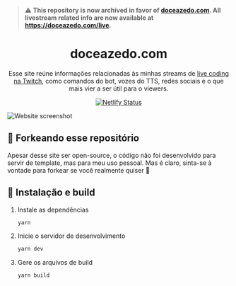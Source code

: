 > ⚠ **This repository is now archived in favor of [doceazedo.com](https://github.com/doceazedo/doceazedo.com). All livestream related info are now available at https://doceazedo.com/live.**

<h1 align="center">doceazedo.com</h1>

<p align="center">
  Esse site reúne informações relacionadas às minhas streams de <a href="https://twitch.tv/doceazedo911">live coding na Twitch</a>, como comandos do bot, vozes do TTS, redes sociais e o que mais vier a ser útil para o viewers.
</p>

<p align="center">
  <a href="https://app.netlify.com/sites/doceazedo/deploys">
    <img src="https://api.netlify.com/api/v1/badges/3f22adb2-3736-4a43-a788-778868473614/deploy-status" alt="Netlify Status">
  </a>
</p>

![Website screenshot](https://i.imgur.com/IUD9dHR.png)

## 🚨 Forkeando esse repositório

Apesar desse site ser open-source, o código não foi desenvolvido para servir de template, mas para meu uso pessoal. Mas é claro, sinta-se à vontade para forkear se você realmente quiser 🥰

## 🚀 Instalação e build

1. Instale as dependências

   ```sh
   yarn
   ```

2. Inicie o servidor de desenvolvimento

   ```sh
   yarn dev
   ```

3. Gere os arquivos de build

   ```sh
   yarn build
   ```
